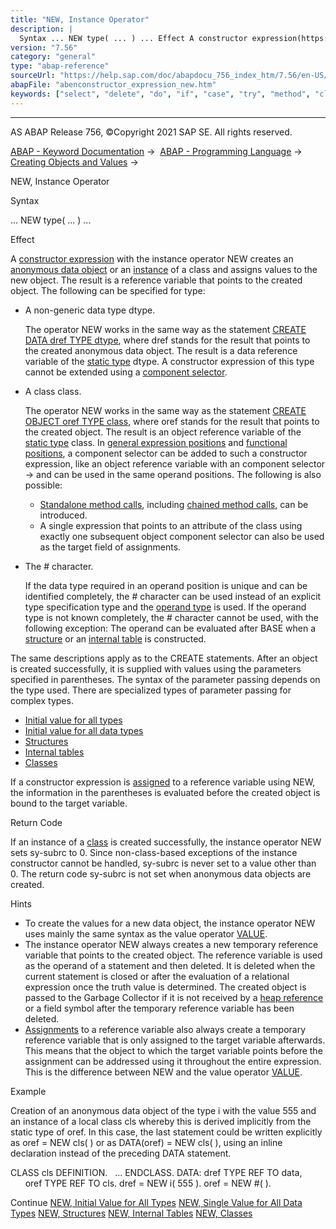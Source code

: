 ```yaml
---
title: "NEW, Instance Operator"
description: |
  Syntax ... NEW type( ... ) ... Effect A constructor expression(https://help.sap.com/doc/abapdocu_756_index_htm/7.56/en-US/abenconstructor_expressions.htm) with the instance operator NEW creates an anonymous data object(https://help.sap.com/doc/abapdocu_756_index_htm/7.56/en-US/abenanonymous_data
version: "7.56"
category: "general"
type: "abap-reference"
sourceUrl: "https://help.sap.com/doc/abapdocu_756_index_htm/7.56/en-US/abenconstructor_expression_new.htm"
abapFile: "abenconstructor_expression_new.htm"
keywords: ["select", "delete", "do", "if", "case", "try", "method", "class", "data", "types", "internal-table", "field-symbol", "abenconstructor", "expression", "new"]
---
```


* * *

AS ABAP Release 756, ©Copyright 2021 SAP SE. All rights reserved.

[ABAP - Keyword Documentation](https://help.sap.com/doc/abapdocu_756_index_htm/7.56/en-US/abenabap.htm) →  [ABAP - Programming Language](https://help.sap.com/doc/abapdocu_756_index_htm/7.56/en-US/abenabap_reference.htm) →  [Creating Objects and Values](https://help.sap.com/doc/abapdocu_756_index_htm/7.56/en-US/abencreate_objects.htm) → 

NEW, Instance Operator

Syntax

... NEW type( ... ) ...

Effect

A [constructor expression](https://help.sap.com/doc/abapdocu_756_index_htm/7.56/en-US/abenconstructor_expressions.htm) with the instance operator NEW creates an [anonymous data object](https://help.sap.com/doc/abapdocu_756_index_htm/7.56/en-US/abenanonymous_data_object_glosry.htm "Glossary Entry") or an [instance](https://help.sap.com/doc/abapdocu_756_index_htm/7.56/en-US/abeninstance_glosry.htm "Glossary Entry") of a class and assigns values to the new object. The result is a reference variable that points to the created object. The following can be specified for type:

-   A non-generic data type dtype.
    
    The operator NEW works in the same way as the statement [CREATE DATA dref TYPE dtype](https://help.sap.com/doc/abapdocu_756_index_htm/7.56/en-US/abapcreate_data_existing.htm), where dref stands for the result that points to the created anonymous data object. The result is a data reference variable of the [static type](https://help.sap.com/doc/abapdocu_756_index_htm/7.56/en-US/abenstatic_type_glosry.htm "Glossary Entry") dtype. A constructor expression of this type cannot be extended using a [component selector](https://help.sap.com/doc/abapdocu_756_index_htm/7.56/en-US/abencomponent_selector_glosry.htm "Glossary Entry").
    
-   A class class.
    
    The operator NEW works in the same way as the statement [CREATE OBJECT oref TYPE class](https://help.sap.com/doc/abapdocu_756_index_htm/7.56/en-US/abapcreate_object_explicit.htm), where oref stands for the result that points to the created object. The result is an object reference variable of the [static type](https://help.sap.com/doc/abapdocu_756_index_htm/7.56/en-US/abenstatic_type_glosry.htm "Glossary Entry") class. In [general expression positions](https://help.sap.com/doc/abapdocu_756_index_htm/7.56/en-US/abengeneral_expression_positions.htm) and [functional positions](https://help.sap.com/doc/abapdocu_756_index_htm/7.56/en-US/abenfunctional_positions.htm), a component selector can be added to such a constructor expression, like an object reference variable with an component selector \-> and can be used in the same operand positions. The following is also possible:
    
    -   [Standalone method calls](https://help.sap.com/doc/abapdocu_756_index_htm/7.56/en-US/abapcall_method_static_short.htm), including [chained method calls](https://help.sap.com/doc/abapdocu_756_index_htm/7.56/en-US/abenchained_method_call_glosry.htm "Glossary Entry"), can be introduced.
    -   A single expression that points to an attribute of the class using exactly one subsequent object component selector can also be used as the target field of assignments.
-   The # character.
    
    If the data type required in an operand position is unique and can be identified completely, the # character can be used instead of an explicit type specification type and the [operand type](https://help.sap.com/doc/abapdocu_756_index_htm/7.56/en-US/abenoperand_type_glosry.htm "Glossary Entry") is used. If the operand type is not known completely, the # character cannot be used, with the following exception: The operand can be evaluated after BASE when a [structure](https://help.sap.com/doc/abapdocu_756_index_htm/7.56/en-US/abennew_constructor_params_struct.htm) or an [internal table](https://help.sap.com/doc/abapdocu_756_index_htm/7.56/en-US/abennew_constructor_params_itab.htm) is constructed.
    

The same descriptions apply as to the CREATE statements. After an object is created successfully, it is supplied with values using the parameters specified in parentheses. The syntax of the parameter passing depends on the type used. There are specialized types of parameter passing for complex types.

-   [Initial value for all types](https://help.sap.com/doc/abapdocu_756_index_htm/7.56/en-US/abennew_constructor_params_initial.htm)
-   [Initial value for all data types](https://help.sap.com/doc/abapdocu_756_index_htm/7.56/en-US/abennew_constructor_params_single.htm)
-   [Structures](https://help.sap.com/doc/abapdocu_756_index_htm/7.56/en-US/abennew_constructor_params_struct.htm)
-   [Internal tables](https://help.sap.com/doc/abapdocu_756_index_htm/7.56/en-US/abennew_constructor_params_itab.htm)
-   [Classes](https://help.sap.com/doc/abapdocu_756_index_htm/7.56/en-US/abennew_constructor_params_class.htm)

If a constructor expression is [assigned](https://help.sap.com/doc/abapdocu_756_index_htm/7.56/en-US/abenequals_operator.htm) to a reference variable using NEW, the information in the parentheses is evaluated before the created object is bound to the target variable.

Return Code

If an instance of a [class](https://help.sap.com/doc/abapdocu_756_index_htm/7.56/en-US/abennew_constructor_params_class.htm) is created successfully, the instance operator NEW sets sy-subrc to 0. Since non-class-based exceptions of the instance constructor cannot be handled, sy-subrc is never set to a value other than 0. The return code sy-subrc is not set when anonymous data objects are created.

Hints

-   To create the values for a new data object, the instance operator NEW uses mainly the same syntax as the value operator [VALUE](https://help.sap.com/doc/abapdocu_756_index_htm/7.56/en-US/abenconstructor_expression_value.htm).
-   The instance operator NEW always creates a new temporary reference variable that points to the created object. The reference variable is used as the operand of a statement and then deleted. It is deleted when the current statement is closed or after the evaluation of a relational expression once the truth value is determined. The created object is passed to the Garbage Collector if it is not received by a [heap reference](https://help.sap.com/doc/abapdocu_756_index_htm/7.56/en-US/abenheap_reference_glosry.htm "Glossary Entry") or a field symbol after the temporary reference variable has been deleted.
-   [Assignments](https://help.sap.com/doc/abapdocu_756_index_htm/7.56/en-US/abenequals_operator.htm) to a reference variable also always create a temporary reference variable that is only assigned to the target variable afterwards. This means that the object to which the target variable points before the assignment can be addressed using it throughout the entire expression. This is the difference between NEW and the value operator [VALUE](https://help.sap.com/doc/abapdocu_756_index_htm/7.56/en-US/abenconstructor_expression_value.htm).

Example

Creation of an anonymous data object of the type i with the value 555 and an instance of a local class cls whereby this is derived implicitly from the static type of oref. In this case, the last statement could be written explicitly as oref = NEW cls( ) or as DATA(oref) = NEW cls( ), using an inline declaration instead of the preceding DATA statement.

CLASS cls DEFINITION.
  ...
ENDCLASS.
DATA: dref TYPE REF TO data,
      oref TYPE REF TO cls.
dref = NEW i( 555 ).
oref = NEW #( ).

Continue
[NEW, Initial Value for All Types](https://help.sap.com/doc/abapdocu_756_index_htm/7.56/en-US/abennew_constructor_params_initial.htm)
[NEW, Single Value for All Data Types](https://help.sap.com/doc/abapdocu_756_index_htm/7.56/en-US/abennew_constructor_params_single.htm)
[NEW, Structures](https://help.sap.com/doc/abapdocu_756_index_htm/7.56/en-US/abennew_constructor_params_struct.htm)
[NEW, Internal Tables](https://help.sap.com/doc/abapdocu_756_index_htm/7.56/en-US/abennew_constructor_params_itab.htm)
[NEW, Classes](https://help.sap.com/doc/abapdocu_756_index_htm/7.56/en-US/abennew_constructor_params_class.htm)